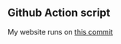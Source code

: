 ## Github Action script
My website runs on [ this commit ](https://github.com/thenerdsuperuser/thenerdsuperuser/commit/bcc6b93fa14efb0b7b6c0763b5d66257262a6b3d)
